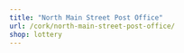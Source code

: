 ```yaml
---
title: "North Main Street Post Office"
url: /cork/north-main-street-post-office/
shop: lottery
---
```

